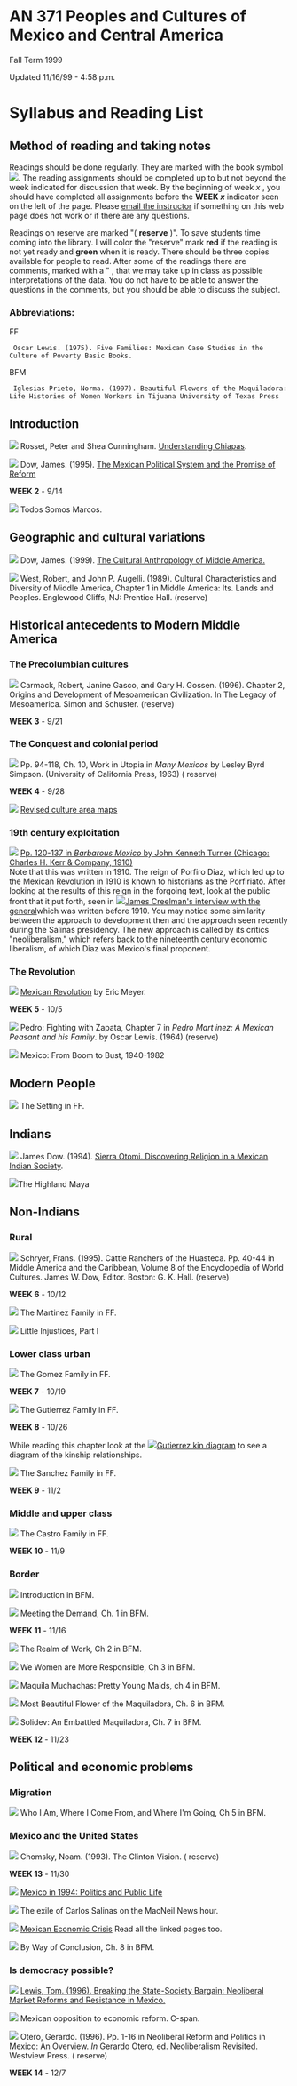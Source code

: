 #  AN 371 Peoples and Cultures of Mexico and Central America  
Fall Term 1999

Updated 11/16/99 - 4:58 p.m.

#  Syllabus and Reading List

##  Method of reading and taking notes

Readings should be done regularly. They are marked with the book symbol
![](book.gif). The reading assignments should be completed up to but not
beyond the week indicated for discussion that week. By the beginning of week
_x_ , you should have completed all assignments before the **WEEK _x_**
indicator seen on the left of the page. Please [email the
instructor](mailto:dow@oakland.edu) if something on this web page does not
work or if there are any questions.

Readings on reserve are marked "( **reserve** )". To save students time coming
into the library. I will color the "reserve" mark **red** if the reading is
not yet ready and **green** when it is ready. There should be three copies
available for people to read. After some of the readings there are comments,
marked with a  " , that we may take up in class as possible interpretations of
the data. You do not have to be able to answer the questions in the comments,
but you should be able to discuss the subject.

###  Abbreviations:

FF

     Oscar Lewis. (1975). Five Families: Mexican Case Studies in the Culture of Poverty Basic Books.
BFM

     Iglesias Prieto, Norma. (1997). Beautiful Flowers of the Maquiladora: Life Histories of Women Workers in Tijuana University of Texas Press

##  Introduction

![](book.gif) Rosset, Peter and Shea Cunningham. [Understanding
Chiapas](http://www.ezln.org/understanding-chiapas.html).

![](book.gif) Dow, James. (1995). [The Mexican Political System and the
Promise of
Reform](http://www.oakland.edu/~dow/personal/papers/mexpol/mexican_political_system.html)

**WEEK 2** \- 9/14

![](film.gif) Todos Somos Marcos.

##  Geographic and cultural variations

![](book.gif) Dow, James. (1999). [The Cultural Anthropology of Middle
America.](http://www.oakland.edu/~dow/personal/papers/meso/ca_of_ma.html)

![](book.gif) West, Robert, and John P. Augelli. (1989). Cultural
Characteristics and Diversity of Middle America, Chapter 1 in Middle America:
Its. Lands and Peoples. Englewood Cliffs, NJ: Prentice Hall.  (reserve)

##  Historical antecedents to Modern Middle America

###  The Precolumbian cultures

![](book.gif) Carmack, Robert, Janine Gasco, and Gary H. Gossen. (1996).
Chapter 2, Origins and Development of Mesoamerican Civilization. In The Legacy
of Mesoamerica. Simon and Schuster. (reserve)

**WEEK 3** \- 9/21

###  The Conquest and colonial period

![](book.gif) Pp. 94-118, Ch. 10, Work in Utopia in _Many Mexicos_ by Lesley
Byrd Simpson. (University of California Press, 1963) ( reserve)

**WEEK 4** \- 9/28

![](book.gif) [Revised culture area maps](culture_area.html)

###  19th century exploitation

![](book.gif) [Pp. 120-137 in _Barbarous Mexico_ by John Kenneth Turner
(Chicago: Charles H. Kerr  & Company,
1910)](http://www.geocities.com/Athens/forum/9061/mexico/turnertxt.html)  
Note that this was written in 1910. The reign of Porfiro Diaz, which led up to
the Mexican Revolution in 1910 is known to historians as the Porfiriato. After
looking at the results of this reign in the forgoing text, look at the public
front that it put forth, seen in ![](book.gif)[James Creelman's interview with
the
general](http://www.geocities.com/Athens/Forum/9061/mexico/creelman.html)which
was written before 1910. You may notice some similarity between the approach
to development then and the approach seen recently during the Salinas
presidency. The new approach is called by its critics "neoliberalism," which
refers back to the nineteenth century economic liberalism, of which Diaz was
Mexico's final proponent.

###  The Revolution

![](book.gif) [Mexican Revolution](http://www.emayzine.com/lectures/MEX6.html)
by Eric Meyer.

**WEEK 5** \- 10/5

![](book.gif) Pedro: Fighting with Zapata, Chapter 7 in _Pedro Mart inez: A
Mexican Peasant and his Family_. by Oscar Lewis. (1964) (reserve)

![](film.gif) Mexico: From Boom to Bust, 1940-1982

##  Modern People

![](book.gif) The Setting in FF.

##  Indians

![](book.gif) James Dow. (1994). [Sierra Otomi. Discovering Religion in a
Mexican Indian Society](dow_sierra_otomi.html).

![](film.gif)The Highland Maya

##  Non-Indians

###  Rural

![](book.gif) Schryer, Frans. (1995). Cattle Ranchers of the Huasteca. Pp.
40-44 in Middle America and the Caribbean, Volume 8 of the Encyclopedia of
World Cultures. James W. Dow, Editor. Boston: G. K. Hall. (reserve)

**WEEK 6** \- 10/12

![](book.gif) The Martinez Family in FF.

![](film.gif) Little Injustices, Part I

###  Lower class urban

![](book.gif) The Gomez Family in FF.

**WEEK 7** \- 10/19

![](book.gif) The Gutierrez Family in FF.

**WEEK 8** \- 10/26

  
While reading this chapter look at the ![](book.gif)[Gutierrez kin
diagram](g_kin.html) to see a diagram of the kinship relationships.

![](book.gif) The Sanchez Family in FF.

**WEEK 9** \- 11/2

###  Middle and upper class

![](book.gif) The Castro Family in FF.

**WEEK 10** \- 11/9

###  Border

![](book.gif) Introduction in BFM.

![](book.gif) Meeting the Demand, Ch. 1 in BFM.

**WEEK 11** \- 11/16

![](book.gif) The Realm of Work, Ch 2 in BFM.

![](book.gif) We Women are More Responsible, Ch 3 in BFM.

![](book.gif) Maquila Muchachas: Pretty Young Maids, ch 4 in BFM.

![](book.gif) Most Beautiful Flower of the Maquiladora, Ch. 6 in BFM.

![](book.gif) Solidev: An Embattled Maquiladora, Ch. 7 in BFM.

**WEEK 12** \- 11/23

##  Political and economic problems

###  Migration

![](book.gif) Who I Am, Where I Come From, and Where I'm Going, Ch 5 in BFM.

###  Mexico and the United States

![](book.gif) Chomsky, Noam. (1993). The Clinton Vision. ( reserve)

**WEEK 13** \- 11/30

![](book.gif) [Mexico in 1994: Politics and Public
Life](http://www.worldbank.org/wbi/edimp/mex/ps.html#Colosio)

![](film.gif) The exile of Carlos Salinas on the MacNeil News hour.

![](book.gif) [Mexican Economic
Crisis](http://www.worldbank.org/wbi/edimp/mex/stv.html) Read all the linked
pages too.

![](book.gif) By Way of Conclusion, Ch. 8 in BFM.

###  Is democracy possible?

![](book.gif) [Lewis, Tom. (1996). Breaking the State-Society Bargain:
Neoliberal Market Reforms and Resistance in
Mexico.](http://www.wws.princeton.edu/~jpia/July96/lewis.html)

![](film.gif) Mexican opposition to economic reform. C-span.

![](book.gif) Otero, Gerardo. (1996). Pp. 1-16 in Neoliberal Reform and
Politics in Mexico: An Overview. _In_ Gerardo Otero, ed. Neoliberalism
Revisited. Westview Press. ( reserve)

**WEEK 14** \- 12/7

